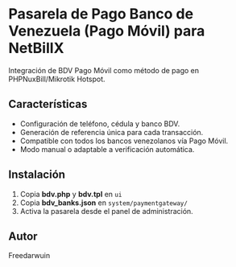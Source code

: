 # Pasarela de Pago Banco de Venezuela (Pago Móvil) para NetBillX

Integración de BDV Pago Móvil como método de pago en PHPNuxBill/Mikrotik Hotspot.

## Características
- Configuración de teléfono, cédula y banco BDV.
- Generación de referencia única para cada transacción.
- Compatible con todos los bancos venezolanos vía Pago Móvil.
- Modo manual o adaptable a verificación automática.

## Instalación
1. Copia **bdv.php** y **bdv.tpl** en `ui`
2. Copia **bdv_banks.json** en `system/paymentgateway/`
3. Activa la pasarela desde el panel de administración.

## Autor
Freedarwuin